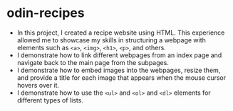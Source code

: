 # odin-recipes
- In this project, I created a recipe website using HTML. This experience allowed me to showcase my skills in structuring a webpage with elements such as `<a>`, `<img>`, `<h1>`, `<p>`, and others.
- I demonstrate how to link different webpages from an index page and navigate back to the main page from the subpages.
- I demonstrate how to embed images into the webpages, resize them, and provide a title for each image that appears when the mouse cursor hovers over it.
- I demonstrate how to use the `<ul>` and `<ol>` and `<dl>` elements for different types of lists.
